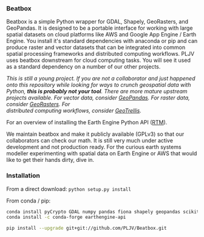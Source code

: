 ### Beatbox
Beatbox is a simple Python wrapper for GDAL, Shapely, GeoRasters, and GeoPandas. 
It is designed to be a portable interface for working with large spatial 
datasets on cloud platforms like AWS and Google App Engine / Earth Engine. You 
install it's standard dependencies with anaconda or pip and can produce raster 
and vector datasets that can be integrated into common spatial 
processing frameworks and distributed computing workflows. PLJV uses beatbox 
downstream for cloud computing tasks. You will see it used as a standard 
dependency on a number of our other projects.

*This is still a young project. If you are not a collaborator and just happened 
onto this repository while looking for ways to crunch geospatial data with 
Python, **this is probably not your tool**. There are more mature upstream 
projects available. For vector data, consider 
[GeoPandas](https://developers.google.com/earth-engine/python_install_manual). 
For raster data, consider [GeoRasters](https://github.com/ozak/georasters). For  
distributed computing workflows, 
consider [GeoTrellis](https://github.com/locationtech/geotrellis).*  

For an overview of installing the Earth Engine Python API 
([RTM](https://developers.google.com/earth-engine/python_install_manual)).

We maintain beatbox and make it publicly available (GPLv3) so that our 
collaborators can check our math. It is still very much under active 
development and not production ready. For the curious earth systems modeller 
experimenting with spatial data on Earth Engine or AWS that would like to get 
their hands dirty, dive in.

### Installation
From a direct download:
```python setup.py install```

From conda / pip:
```bash
conda install pyCrypto GDAL numpy pandas fiona shapely geopandas scikit-learn 
conda install -c conda-forge earthengine-api 

pip install --upgrade git+git://github.com/PLJV/Beatbox.git
```
